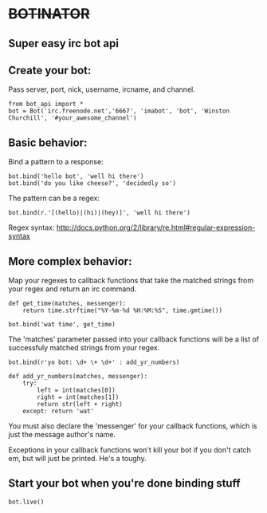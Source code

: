 
# ~~~~BOTINATOR~~~~

## Super easy irc bot api

## Create your bot:

Pass server, port, nick, username, ircname, and channel.

	from bot_api import *
	bot = Bot('irc.freenode.net','6667', 'imabot', 'bot', 'Winston Churchill', '#your_awesome_channel')

## Basic behavior:
Bind a pattern to a response:

	bot.bind('hello bot', 'well hi there')
	bot.bind('do you like cheese?', 'decidedly so')

The pattern can be a regex:

	bot.bind(r.'[(hello)|(hi)|(hey)]', 'well hi there')

Regex syntax: http://docs.python.org/2/library/re.html#regular-expression-syntax

## More complex behavior:
Map your regexes to callback functions that take the matched strings
from your regex and return an irc command.

	def get_time(matches, messenger):
		return time.strftime("%Y-%m-%d %H:%M:%S", time.gmtime())

	bot.bind('wat time', get_time)

The 'matches' parameter passed into your callback functions will be a list of successfuly matched strings from your regex.

	bot.bind(r'yo bot: \d+ \+ \d+' : add_yr_numbers)

	def add_yr_numbers(matches, messenger):
		try:
			left = int(matches[0])
			right = int(matches[1])
			return str(left + right)
		except: return 'wat'

You must also declare the 'messenger' for your callback functions, which is just the message author's name.

Exceptions in your callback functions won't kill your bot if you don't catch em, but will just be printed. He's a toughy.

## Start your bot when you're done binding stuff

	bot.live()
